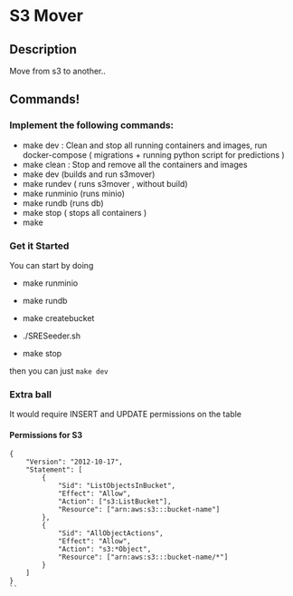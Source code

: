 # S3 Mover

## Description
Move from s3 to another..

## Commands!
### Implement the following commands:

- make dev : Clean and stop all running containers and images, run docker-compose ( migrations + running python script for predictions ) 
- make clean : Stop and remove all the containers and images
- make dev (builds and run s3mover)
- make rundev ( runs s3mover , without build)
- make runminio (runs minio)
- make rundb (runs db)
- make stop ( stops all containers )
- make 

### Get it Started

You can start by doing

- make runminio

- make rundb

- make createbucket

- ./SRESeeder.sh

- make stop

then you can just `make dev`

### Extra ball

It would require INSERT and UPDATE permissions on the table

#### Permissions for S3

```
{
    "Version": "2012-10-17",
    "Statement": [
        {
            "Sid": "ListObjectsInBucket",
            "Effect": "Allow",
            "Action": ["s3:ListBucket"],
            "Resource": ["arn:aws:s3:::bucket-name"]
        },
        {
            "Sid": "AllObjectActions",
            "Effect": "Allow",
            "Action": "s3:*Object",
            "Resource": ["arn:aws:s3:::bucket-name/*"]
        }
    ]
}
``
